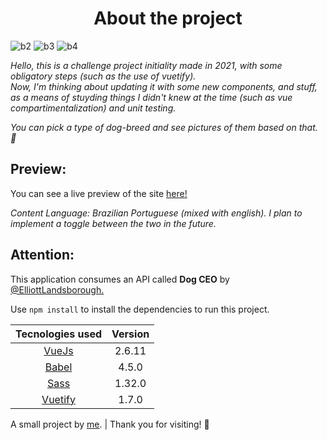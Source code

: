 <h1 align="center"> About the project </h1>
 
![b2](https://img.shields.io/github/stars/thaemrangel/Dog-Spotting) 
![b3](https://img.shields.io/github/issues/thaemrangel/Dog-Spotting)
![b4](https://img.shields.io/github/forks/thaemrangel/Dog-Spotting)

*Hello, this is a challenge project initiality made in 2021, with some obligatory steps (such as the use of vuetify). <br> Now, I'm thinking about updating it with some new components, and stuff, as a means of stuyding things I didn't knew at the time (such as vue compartimentalization) and unit testing.*

*You can pick a type of dog-breed and see pictures of them based on that. 🐾*
 
##   Preview: 
You can see a live preview of the site [here!](https://inspiring-varahamihira-2d2454.netlify.app/)

*Content Language: Brazilian Portuguese (mixed with english).  I plan to implement a toggle between the two in the future.*

##   Attention: 

This application consumes an API called **Dog CEO** by [@ElliottLandsborough.](https://github.com/ElliottLandsborough/dog-ceo-api)

Use ``npm install`` to install the dependencies to run this project. 
  
| Tecnologies used  | Version |
|:-:|:-:|
| [VueJs](https://vuejs.org/)  | 2.6.11 | 
| [Babel](https://babeljs.io/)  | 4.5.0 | 
| [Sass](https://sass-lang.com/)  | 1.32.0 | 
| [Vuetify](https://vuetifyjs.com/en/)  | 1.7.0 |

A small project by [me](https://github.com/thaemrangel). | Thank you for visiting! 🐶
